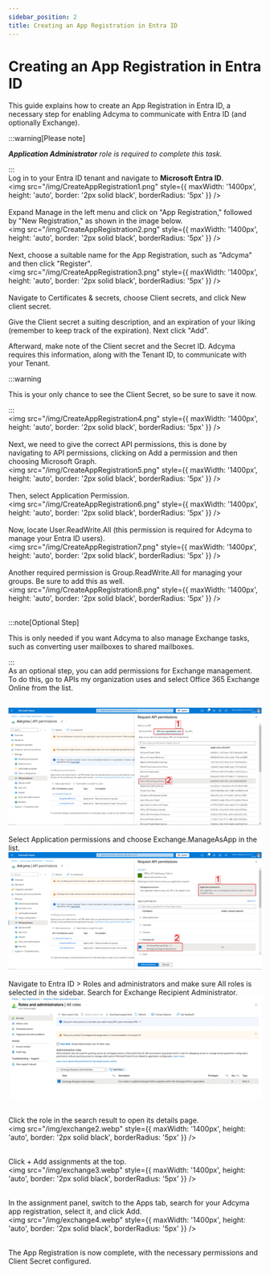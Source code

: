 ```yaml
---
sidebar_position: 2
title: Creating an App Registration in Entra ID
---
```


# Creating an App Registration in Entra ID

This guide explains how to create an App Registration in Entra ID, a necessary step for enabling Adcyma to communicate with Entra ID (and optionally Exchange).

:::warning[Please note]

***Application Administrator** role is required to complete this task.*

:::
<br/>
Log in to your Entra ID tenant and navigate to **Microsoft Entra ID**.
<br/>
<img src="/img/CreateAppRegistration1.png" style={{ maxWidth: '1400px', height: 'auto', border: '2px solid black', borderRadius: '5px' }} />
<br/><br/>
Expand Manage in the left menu and click on "App Registration," followed by "New Registration," as shown in the image below.
<br/>
<img src="/img/CreateAppRegistration2.png" style={{ maxWidth: '1400px', height: 'auto', border: '2px solid black', borderRadius: '5px' }} />
<br/><br/>
Next, choose a suitable name for the App Registration, such as "Adcyma" and then click "Register".
<br/>
<img src="/img/CreateAppRegistration3.png" style={{ maxWidth: '1400px', height: 'auto', border: '2px solid black', borderRadius: '5px' }} />
<br/><br/>
Navigate to Certificates & secrets, choose Client secrets, and click New client secret.

Give the Client secret a suiting description, and an expiration of your liking (remember to keep track of the expiration). Next click "Add".

Afterward, make note of the Client secret and the Secret ID. Adcyma requires this information, along with the Tenant ID, to communicate with your Tenant.

:::warning

This is your only chance to see the Client Secret, so be sure to save it now.

:::
<br/>
<img src="/img/CreateAppRegistration4.png" style={{ maxWidth: '1400px', height: 'auto', border: '2px solid black', borderRadius: '5px' }} />
<br/><br/>
Next, we need to give the correct API permissions, this is done by navigating to API permissions, clicking on Add a permission and then choosing Microsoft Graph.
<br/>
<img src="/img/CreateAppRegistration5.png" style={{ maxWidth: '1400px', height: 'auto', border: '2px solid black', borderRadius: '5px' }} />
<br/><br/>
Then, select Application Permission.
<br/>
<img src="/img/CreateAppRegistration6.png" style={{ maxWidth: '1400px', height: 'auto', border: '2px solid black', borderRadius: '5px' }} />
<br/><br/>
Now, locate User.ReadWrite.All (this permission is required for Adcyma to manage your Entra ID users).
<br/>
<img src="/img/CreateAppRegistration7.png" style={{ maxWidth: '1400px', height: 'auto', border: '2px solid black', borderRadius: '5px' }} />
<br/><br/>
Another required permission is Group.ReadWrite.All for managing your groups. Be sure to add this as well.
<br/>
<img src="/img/CreateAppRegistration8.png" style={{ maxWidth: '1400px', height: 'auto', border: '2px solid black', borderRadius: '5px' }} />
<br/><br/>

:::note[Optional Step]

This is only needed if you want Adcyma to also manage Exchange tasks, such as converting user mailboxes to shared mailboxes.

:::
<br/>
As an optional step, you can add permissions for Exchange management. To do this, go to APIs my organization uses and select Office 365 Exchange Online from the list.

<br/>
<img src="/img/CreateAppRegistration9.png" style={{ maxWidth: '1400px', height: 'auto', border: '2px solid black', borderRadius: '5px' }} />
<br/><br/>
Select Application permissions and choose Exchange.ManageAsApp in the list.
<br/>
<img src="/img/CreateAppRegistration10.png" style={{ maxWidth: '1400px', height: 'auto', border: '2px solid black', borderRadius: '5px' }} />
<br/><br/>
Navigate to Entra ID > Roles and administrators and make sure All roles is selected in the sidebar.
Search for Exchange Recipient Administrator.
<br/>
<img src="/img/exchange1.webp" style={{ maxWidth: '1400px', height: 'auto', border: '2px solid black', borderRadius: '5px' }} />
<br/><br/>

Click the role in the search result to open its details page.
<br/>
<img src="/img/exchange2.webp" style={{ maxWidth: '1400px', height: 'auto', border: '2px solid black', borderRadius: '5px' }} />
<br/><br/>

Click + Add assignments at the top.
<br/>
<img src="/img/exchange3.webp" style={{ maxWidth: '1400px', height: 'auto', border: '2px solid black', borderRadius: '5px' }} />
<br/><br/>

In the assignment panel, switch to the Apps tab, search for your Adcyma app registration, select it, and click Add.
<br/>
<img src="/img/exchange4.webp" style={{ maxWidth: '1400px', height: 'auto', border: '2px solid black', borderRadius: '5px' }} />
<br/><br/>

The App Registration is now complete, with the necessary permissions and Client Secret configured.